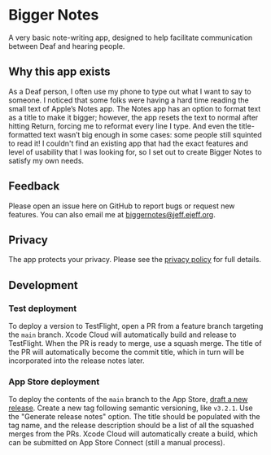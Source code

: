 # Bigger Notes

A very basic note-writing app, designed to help facilitate communication between Deaf and hearing people.

## Why this app exists

As a Deaf person, I often use my phone to type out what I want to say to someone. I noticed that some folks were having a hard time reading the small text of Apple’s Notes app. The Notes app has an option to format text as a title to make it bigger; however, the app resets the text to normal after hitting Return, forcing me to reformat every line I type. And even the title-formatted text wasn’t big enough in some cases: some people still squinted to read it! I couldn't find an existing app that had the exact features and level of usability that I was looking for, so I set out to create Bigger Notes to satisfy my own needs.

## Feedback

Please open an issue here on GitHub to report bugs or request new features. You can also email me at [biggernotes@jeff.ejeff.org](mailto:biggernotes@jeff.ejeff.org).

## Privacy

The app protects your privacy. Please see the [privacy policy](PRIVACY.md) for full details.

## Development

### Test deployment

To deploy a version to TestFlight, open a PR from a feature branch targeting the `main` branch. Xcode Cloud will automatically build and release to TestFlight. When the PR is ready to merge, use a squash merge. The title of the PR will automatically become the commit title, which in turn will be incorporated into the release notes later.

### App Store deployment

To deploy the contents of the `main` branch to the App Store, [draft a new release](https://github.com/jfredrickson/BiggerNotes/releases/new). Create a new tag following semantic versioning, like `v3.2.1`. Use the "Generate release notes" option. The title should be populated with the tag name, and the release description should be a list of all the squashed merges from the PRs. Xcode Cloud will automatically create a build, which can be submitted on App Store Connect (still a manual process).
